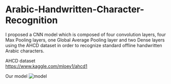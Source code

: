 # Arabic-Handwritten-Character-Recognition

I proposed a CNN model which is composed of four convolution layers, four Max Pooling layers, one Global Average Pooling layer and two Dense layers using the AHCD dataset in order to recognize standard offline handwritten Arabic characters.

AHCD dataset  
https://www.kaggle.com/mloey1/ahcd1

Our model 
![model](https://user-images.githubusercontent.com/62550586/232156985-be269475-7009-4e1f-9d1c-b8515d131bb9.png)



